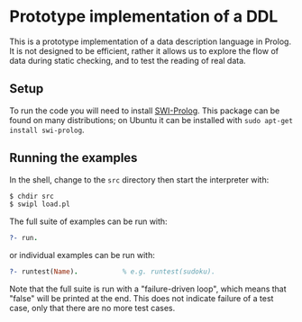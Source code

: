 # Prototype implementation of a DDL

This is a prototype implementation of a data description language in Prolog.
It is not designed to be efficient, rather it allows us to explore the
flow of data during static checking, and to test the reading of real data.

## Setup

To run the code you will need to install [SWI-Prolog][swi_prolog].
This package can be found on many distributions; on Ubuntu it can be
installed with `sudo apt-get install swi-prolog`.

[swi_prolog]: http://www.swi-prolog.org/

## Running the examples

In the shell, change to the `src` directory then start the interpreter with:

```sh
$ chdir src
$ swipl load.pl
```
The full suite of examples can be run with:

```prolog
?- run.
```
or individual examples can be run with:
```prolog
?- runtest(Name).           % e.g. runtest(sudoku).
```

Note that the full suite is run with a "failure-driven loop", which means
that "false" will be printed at the end. This does not indicate failure
of a test case, only that there are no more test cases.

